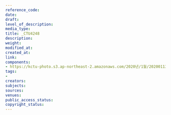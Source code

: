 ```yaml
---
reference_code: 
date: 
draft: 
level_of_description: 
media_type: 
title: _CTU4248
description: 
weight: 
modified_at: 
created_at: 
link: 
components:
- https://kctu-photo.s3.ap-northeast-2.amazonaws.com/2020년/1월/20200113_문중원+열사+상여+청와대+행진+7일차/_CTU4248.jpg
tags:
- 
creators: 
subjects: 
sources: 
venues: 
public_access_status: 
copyright_status: 
---
```

